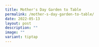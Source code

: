 ```yaml
---
title: Mother's Day Garden to Table
permalink: /mother-s-day-garden-to-table/
date: 2022-05-13
layout: post
description: ""
image: ""
variant: tiptap
---
```

